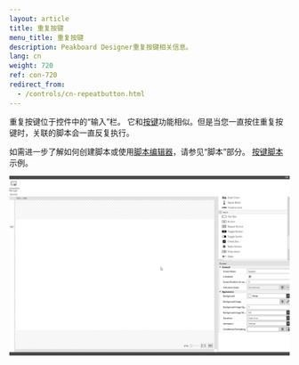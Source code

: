 ```yaml
---
layout: article
title: 重复按键
menu_title: 重复按键
description: Peakboard Designer重复按键相关信息。
lang: cn
weight: 720
ref: con-720
redirect_from:
  - /controls/cn-repeatbutton.html
---
```


重复按键位于控件中的“输入”栏。
它和[按键](/controls/en-button.html)功能相似。但是当您一直按住重复按键时，关联的脚本会一直反复执行。

如需进一步了解如何创建脚本或使用[脚本编辑器](/scripting/en-script-editor.html)，请参见“脚本”部分。
[按键脚本](https://templates.peakboard.com/Script-Example-With-Button/cn)示例。

![image_1](/assets/images/Controls/Repeat-Button/repeatbutton01.gif)